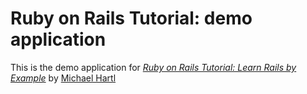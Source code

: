 # Ruby on Rails Tutorial: demo application

This is the demo application for [*Ruby on Rails Tutorial: Learn Rails by Example*](http://railstutorial.org) by [Michael Hartl](http://michaelhartl.com)